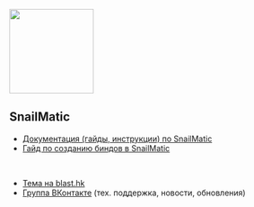 <p align="left">
  <img src="https://user-images.githubusercontent.com/71496296/152130484-be1f57fd-45cb-428f-9184-8d314024683b.png" height="150" />
</p>

## SnailMatic

- [Документация (гайды, инструкции) по SnailMatic](https://github.com/GrezeeBal/SnailMaticDocs/blob/main/SNAILMATIC_DOCUMENTATION.md)
- [Гайд по созданию биндов в SnailMatic](https://github.com/GrezeeBal/SnailMaticDocs/blob/main/BINDS_CREATING_GUIDE.md)

</br>

- [Тема на blast.hk](https://www.blast.hk/threads/102157/)
- [Группа ВКонтакте](https://vk.com/scriptpatrol) (тех. поддержка, новости, обновления)
